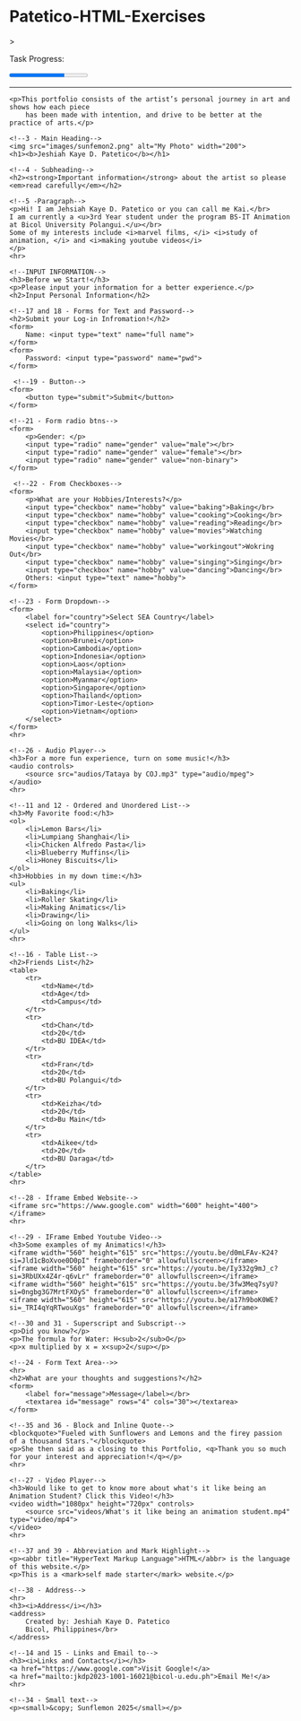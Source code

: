 # Patetico-HTML-Exercises
<!--HTML EXERCISES-->>


<!--1 - Basic Structure-->
<!DOCTYPE html>
<html>
    <!--2 - Page Title-->
    <head>
        <title>Sunflemon’s Art Portfolio</title>
        <!--25 - Favicon-->
        <link rel="icon" type="images" href="images/sunflemon-transparent.png">
    </head>

<body>
    <!--40 - Progress Bar-->
    <p>Task Progress:</p>
    <progress value="70" max="100"></progress>
    <hr>

    <p>This portfolio consists of the artist’s personal journey in art and shows how each piece
        has been made with intention, and drive to be better at the practice of arts.</p>

    <!--3 - Main Heading-->
    <img src="images/sunfemon2.png" alt="My Photo" width="200">
    <h1><b>Jeshiah Kaye D. Patetico</b></h1>

    <!--4 - Subheading-->
    <h2><strong>Important information</strong> about the artist so please <em>read carefully</em></h2>
    
    <!--5 -Paragraph-->
    <p>Hi! I am Jehsiah Kaye D. Patetico or you can call me Kai.</br>
    I am currently a <u>3rd Year student under the program BS-IT Animation at Bicol University Polangui.</u></br>
    Some of my interests include <i>marvel films, </i> <i>study of animation, </i> and <i>making youtube videos</i>
    </p>
    <hr>

    <!--INPUT INFORMATION-->
    <h3>Before we Start!</h3>
    <p>Please input your information for a better experience.</p>
    <h2>Input Personal Information</h2>

    <!--17 and 18 - Forms for Text and Password-->
    <h2>Submit your Log-in Infromation!</h2>
    <form>
        Name: <input type="text" name="full name">
    </form>
    <form>
        Password: <input type="password" name="pwd">
    </form>

     <!--19 - Button-->
    <form>
        <button type="submit">Submit</button>
    </form>

    <!--21 - Form radio btns-->
    <form>
        <p>Gender: </p>
        <input type="radio" name="gender" value="male"></br>
        <input type="radio" name="gender" value="female"></br>
        <input type="radio" name="gender" value="non-binary">
    </form>

     <!--22 - From Checkboxes-->
    <form>
        <p>What are your Hobbies/Interests?</p>
        <input type="checkbox" name="hobby" value="baking">Baking</br>
        <input type="checkbox" name="hobby" value="cooking">Cooking</br>
        <input type="checkbox" name="hobby" value="reading">Reading</br>
        <input type="checkbox" name="hobby" value="movies">Watching Movies</br>
        <input type="checkbox" name="hobby" value="workingout">Wokring Out</br>
        <input type="checkbox" name="hobby" value="singing">Singing</br>
        <input type="checkbox" name="hobby" value="dancing">Dancing</br>
        Others: <input type="text" name="hobby">
    </form>

    <!--23 - Form Dropdown-->
    <form>
        <label for="country">Select SEA Country</label>
        <select id="country">
            <option>Philippines</option>
            <option>Brunei</option>
            <option>Cambodia</option>
            <option>Indonesia</option>
            <option>Laos</option>
            <option>Malaysia</option>
            <option>Myanmar</option>
            <option>Singapore</option>
            <option>Thailand</option>
            <option>Timor-Leste</option>
            <option>Vietnam</option>
        </select>
    </form>
    <hr>

    <!--26 - Audio Player-->
    <h3>For a more fun experience, turn on some music!</h3>
    <audio controls>
        <source src="audios/Tataya by COJ.mp3" type="audio/mpeg">
    </audio>
    <hr>

    <!--11 and 12 - Ordered and Unordered List-->
    <h3>My Favorite food:</h3>
    <ol>
        <li>Lemon Bars</li>
        <li>Lumpiang Shanghai</li>
        <li>Chicken Alfredo Pasta</li>
        <li>Blueberry Muffins</li>
        <li>Honey Biscuits</li>
    </ol>
    <h3>Hobbies in my down time:</h3>
    <ul>
        <li>Baking</li>
        <li>Roller Skating</li>
        <li>Making Animatics</li>
        <li>Drawing</li>
        <li>Going on long Walks</li>
    </ul>
    <hr>

    <!--16 - Table List-->
    <h2>Friends List</h2>
    <table>
        <tr>
            <td>Name</td>
            <td>Age</td>
            <td>Campus</td>
        </tr>
        <tr>
            <td>Chan</td>
            <td>20</td>
            <td>BU IDEA</td>
        </tr>
        <tr>
            <td>Fran</td>
            <td>20</td>
            <td>BU Polangui</td>
        </tr>
        <tr>
            <td>Keizha</td>
            <td>20</td>
            <td>Bu Main</td>
        </tr>
        <tr>
            <td>Aikee</td>
            <td>20</td>
            <td>BU Daraga</td>
        </tr>
    </table>
    <hr>

    <!--28 - Iframe Embed Website-->
    <iframe src="https://www.google.com" width="600" height="400"></iframe>
    <hr>

    <!--29 - IFrame Embed Youtube Video-->
    <h3>Some examples of my Animatics!</h3>
    <iframe width="560" height="615" src="https://youtu.be/d0mLFAv-K24?si=Jld1cBoXvoe0D0pI" frameborder="0" allowfullscreen></iframe>
    <iframe width="560" height="615" src="https://youtu.be/Iy332g9mJ_c?si=3RbUXx4Z4r-q6vLr" frameborder="0" allowfullscreen></iframe>
    <iframe width="560" height="615" src="https://youtu.be/3fw3Meq7syU?si=0ngbg3G7MrtFXOyS" frameborder="0" allowfullscreen></iframe>
    <iframe width="560" height="615" src="https://youtu.be/a17h9boK0WE?si=_TRI4qYqRTwouXgs" frameborder="0" allowfullscreen></iframe>

    <!--30 and 31 - Superscript and Subscript-->
    <p>Did you know?</p>
    <p>The formula for Water: H<sub>2</sub>O</p>
    <p>x multiplied by x = x<sup>2</sup></p>

    <!--24 - Form Text Area-->>
    <hr>
    <h2>What are your thoughts and suggestions?</h2>
    <form>
        <label for="message">Message</label></br>
        <textarea id="message" rows="4" cols="30"></textarea>
    </form>

    <!--35 and 36 - Block and Inline Quote-->
    <blockquote>"Fueled with Sunflowers and Lemons and the firey passion of a thousand Stars."</blockquote>
    <p>She then said as a closing to this Portfolio, <q>Thank you so much for your interest and appreciation!</q></p>
    <hr>

    <!--27 - Video Player-->
    <h3>Would like to get to know more about what's it like being an Animation Student? Click this Video!</h3>
    <video width="1080px" height="720px" controls>
        <source src="videos/What's it like being an animation student.mp4" type="video/mp4">
    </video>
    <hr>

    <!--37 and 39 - Abbreviation and Mark Highlight-->
    <p><abbr title="HyperText Markup Language">HTML</abbr> is the language of this website.</p>
    <p>This is a <mark>self made starter</mark> website.</p>

    <!--38 - Address-->
    <hr>
    <h3><i>Address</i></h3>
    <address>
        Created by: Jeshiah Kaye D. Patetico
        Bicol, Philippines</br>
    </address>

    <!--14 and 15 - Links and Email to-->
    <h3><i>Links and Contacts</i></h3>
    <a href="https://www.google.com">Visit Google!</a>
    <a href="mailto:jkdp2023-1001-16021@bicol-u.edu.ph">Email Me!</a>
    <hr>

    <!--34 - Small text-->
    <p><small>&copy; Sunflemon 2025</small></p>

</body>
</html>
